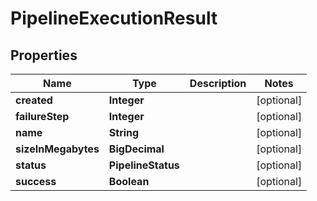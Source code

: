 

# PipelineExecutionResult


## Properties

| Name | Type | Description | Notes |
|------------ | ------------- | ------------- | -------------|
|**created** | **Integer** |  |  [optional] |
|**failureStep** | **Integer** |  |  [optional] |
|**name** | **String** |  |  [optional] |
|**sizeInMegabytes** | **BigDecimal** |  |  [optional] |
|**status** | **PipelineStatus** |  |  [optional] |
|**success** | **Boolean** |  |  [optional] |



